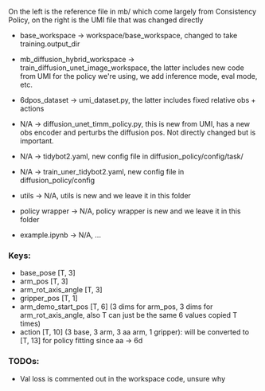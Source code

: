 On the left is the reference file in mb/ which come largely from Consistency Policy, on the right is the UMI file that was changed directly 
- base_workspace -> workspace/base_workspace, changed to take training.output_dir
- mb_diffusion_hybrid_workspace -> train_diffusion_unet_image_workspace, the latter includes new code from UMI for the policy we're using, we add inference mode, eval mode, etc. 
- 6dpos_dataset -> umi_dataset.py, the latter includes fixed relative obs + actions

- N/A -> diffusion_unet_timm_policy.py, this is new from UMI, has a new obs encoder and perturbs the diffusion pos. Not directly changed but is important. 
- N/A -> tidybot2.yaml, new config file in diffusion_policy/config/task/
- N/A -> train_uner_tidybot2.yaml, new config file in diffusion_policy/config

- utils -> N/A, utils is new and we leave it in this folder
- policy wrapper -> N/A, policy wrapper is new and we leave it in this folder
- example.ipynb -> N/A, ...

### Keys:
- base_pose [T, 3]
- arm_pos [T, 3]
- arm_rot_axis_angle [T, 3]
- gripper_pos [T, 1]
- arm_demo_start_pos [T, 6] (3 dims for arm_pos, 3 dims for arm_rot_axis_angle, also T can just be the same 6 values copied T times)
- action [T, 10] (3 base, 3 arm, 3 aa arm, 1 gripper): will be converted to [T, 13] for policy fitting since aa -> 6d

### TODOs:
- Val loss is commented out in the workspace code, unsure why

